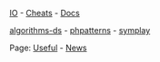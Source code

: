 [IO](https://github.com/cylmat/cylmat.github.io) - [Cheats](https://github.com/cylmat/cheats) - [Docs](https://github.com/cylmat/docs)

[algorithms-ds](https://github.com/cylmat/algorithms-ds) - [phpatterns](https://github.com/cylmat/phpatterns) - [symplay](https://github.com/cylmat/symplay)  

Page: [Useful](https://cylmat.github.io/useful) - [News](https://github.com/cylmat/cylmat.github.io/blob/main/_pages/news.md)

<!--
**cylmat/cylmat** is a ✨ _special_ ✨ repository because its `README.md` (this file) appears on your GitHub profile.

Here are some ideas to get you started:

- 🔭 I’m currently working on ...
- 🌱 I’m currently learning ...
- 👯 I’m looking to collaborate on ...
- 🤔 I’m looking for help with ...
- 💬 Ask me about ...
- 📫 How to reach me: ...
- 😄 Pronouns: ...
- ⚡ Fun fact: ...
-->
